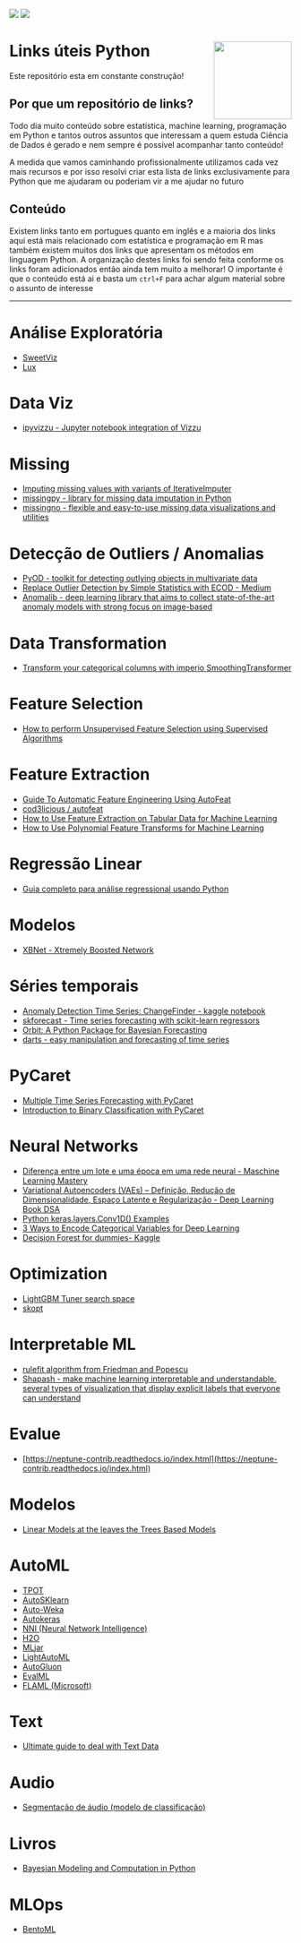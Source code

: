 ![](https://img.shields.io/badge/version-0.0.0-green.svg) ![](https://img.shields.io/github/last-commit/gomesfellipe/links_uteis.svg) 

# Links úteis Python <img src="https://analizare.com.br/wp-content/uploads/2017/05/links-uteis.png" align="right" height="139" />

Este repositório esta em constante construção! 

## Por que um repositório de links?

Todo dia muito conteúdo sobre estatística, machine learning, programação em Python e tantos outros assuntos que interessam a quem estuda Ciência de Dados é gerado e nem sempre é possível acompanhar tanto conteúdo!

A medida que vamos caminhando profissionalmente utilizamos cada vez mais recursos e por isso resolvi criar esta lista de links exclusivamente para Python que me ajudaram ou poderiam vir a me ajudar no futuro

## Conteúdo

Existem links tanto em portugues quanto em inglês e a maioria dos links aqui está mais relacionado com estatística e programação em R mas também existem muitos dos links que apresentam os métodos em linguagem Python. A organização destes links foi sendo feita conforme os links foram adicionados então ainda tem muito a melhorar! O importante é que o conteúdo está ai e basta um `ctrl+F` para achar algum material sobre o assunto de interesse

---


# Análise Exploratória

* [SweetViz](https://github.com/fbdesignpro/sweetviz)
* [Lux](https://github.com/lux-org/lux)

# Data Viz

* [ipyvizzu - Jupyter notebook integration of Vizzu](https://github.com/vizzuhq/ipyvizzu)

# Missing

* [Imputing missing values with variants of IterativeImputer](https://scikit-learn.org/stable/auto_examples/impute/plot_iterative_imputer_variants_comparison.html)
* [missingpy - library for missing data imputation in Python](https://github.com/epsilon-machine/missingpy)
* [missingno - flexible and easy-to-use missing data visualizations and utilities](https://github.com/ResidentMario/missingno)

# Detecção de Outliers / Anomalias

* [PyOD - toolkit for detecting outlying objects in multivariate data](https://pyod.readthedocs.io/en/latest/)
* [Replace Outlier Detection by Simple Statistics with ECOD - Medium ](https://medium.com/geekculture/replace-outlier-detection-by-simple-statistics-with-ecod-f95a7d982f79)
* [Anomalib - deep learning library that aims to collect state-of-the-art anomaly models with strong focus on image-based](https://github.com/openvinotoolkit/anomalib)

# Data Transformation

* [Transform your categorical columns with imperio SmoothingTransformer](https://medium.com/softplus-publication/transform-your-categorical-columns-with-imperio-smoothingtransformer-d6534c283c60)

# Feature Selection

* [How to perform Unsupervised Feature Selection using Supervised Algorithms](https://www.deepwizai.com/projects/how-to-perform-unsupervised-feature-selection-using-supervised-algorithms)

# Feature Extraction

* [Guide To Automatic Feature Engineering Using AutoFeat](https://analyticsindiamag.com/guide-to-automatic-feature-engineering-using-autofeat/)
* [cod3licious / autofeat](https://github.com/cod3licious/autofeat/blob/master/autofeat_examples.ipynb)
* [How to Use Feature Extraction on Tabular Data for Machine Learning](https://machinelearningmastery.com/feature-extraction-on-tabular-data/)
* [How to Use Polynomial Feature Transforms for Machine Learning](https://machinelearningmastery.com/polynomial-features-transforms-for-machine-learning/)

# Regressão Linear

* [Guia completo para análise regressional usando Python](https://towardsdatascience.com/complete-guide-to-regressional-analysis-using-python-bbe76b3e451f)

# Modelos

* [XBNet - Xtremely Boosted Network](https://github.com/tusharsarkar3/XBNet)

# Séries temporais

* [Anomaly Detection Time Series: ChangeFinder - kaggle notebook](https://www.kaggle.com/caesarlupum/anomaly-detection-time-series-changefinder)
* [skforecast - Time series forecasting with scikit-learn regressors](https://github.com/JoaquinAmatRodrigo/skforecast)
* [Orbit: A Python Package for Bayesian Forecasting](https://github.com/uber/orbit)
* [darts - easy manipulation and forecasting of time series](https://github.com/unit8co/darts)

# PyCaret

* [Multiple Time Series Forecasting with PyCaret](https://towardsdatascience.com/multiple-time-series-forecasting-with-pycaret-bc0a779a22fe?utm_campaign=postfity&utm_content=postfity1c911&utm_medium=social&utm_source=linkedin&gi=82d7feca19e7)
* [Introduction to Binary Classification with PyCaret](https://towardsdatascience.com/introduction-to-binary-classification-with-pycaret-a37b3e89ad8d)

# Neural Networks

* [Diferença entre um lote e uma época em uma rede neural - Maschine Learning Mastery](https://machinelearningmastery.com/difference-between-a-batch-and-an-epoch/)
* [Variational Autoencoders (VAEs) – Definição, Redução de Dimensionalidade, Espaço Latente e Regularização - Deep Learning Book DSA](https://www.deeplearningbook.com.br/variational-autoencoders-vaes-definicao-reducao-de-dimensionalidade-espaco-latente-e-regularizacao/)
* [Python keras.layers.Conv1D() Examples](https://www.programcreek.com/python/example/89676/keras.layers.Conv1D)
* [3 Ways to Encode Categorical Variables for Deep Learning](https://machinelearningmastery.com/how-to-prepare-categorical-data-for-deep-learning-in-python/)
* [Decision Forest for dummies- Kaggle](https://www.kaggle.com/kritidoneria/decision-forest-for-dummies)

# Optimization

* [LightGBM Tuner search space](https://github.com/optuna/optuna/blob/master/optuna/integration/_lightgbm_tuner/optimize.py)
* [skopt](https://scikit-optimize.github.io/stable/)

# Interpretable ML

* [rulefit algorithm from Friedman and Popescu](https://github.com/christophM/rulefit)
* [Shapash - make machine learning interpretable and understandable. several types of visualization that display explicit labels that everyone can understand](https://github.com/MAIF/shapash)

# Evalue

* [https://neptune-contrib.readthedocs.io/index.html](https://neptune-contrib.readthedocs.io/index.html)

# Modelos 

* [Linear Models at the leaves the Trees Based Models](https://github.com/cerlymarco/linear-tree)

# AutoML

* [TPOT](https://machinelearningmastery.com/tpot-for-automated-machine-learning-in-python/)
* [AutoSKlearn](https://automl.github.io/auto-sklearn/master/)
* [Auto-Weka](https://www.automl.org/automl/autoweka/)
* [Autokeras](autokeras.com)
* [NNI (Neural Network Intelligence)](https://nni.readthedocs.io/en/stable/)
* [H2O](https://docs.h2o.ai/h2o/latest-stable/h2o-docs/automl.html)
* [MLjar](https://supervised.mljar.com/)
* [LightAutoML](https://lightautoml.readthedocs.io/en/latest/)
* [AutoGluon](https://auto.gluon.ai/stable/index.html)
* [EvalML](evalml.alteryx.com/en/stable/)
* [FLAML (Microsoft)](https://github.com/microsoft/FLAML)

# Text

* [Ultimate guide to deal with Text Data](https://www.analyticsvidhya.com/blog/2018/02/the-different-methods-deal-text-data-predictive-python/)

# Audio

* [Segmentação de áudio (modelo de classificação)](https://medium.com/@octaviofisica/segmenta%C3%A7%C3%A3o-de-%C3%A1udio-2f1e978b3d16)

# Livros

* [Bayesian Modeling and Computation in Python](https://bayesiancomputationbook.com/welcome.html)

# MLOps

* [BentoML](https://github.com/bentoml/BentoML)

